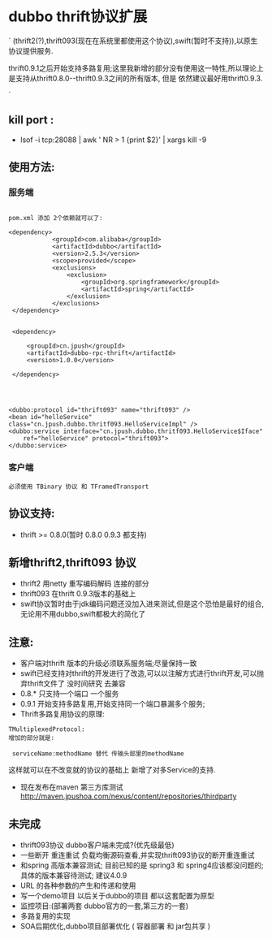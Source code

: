 # dubbo thrift协议扩展
`
(thrift2(?),thrift093(现在在系统里都使用这个协议),swift(暂时不支持)),以原生协议提供服务.

thrift0.9.1之后开始支持多路复用;这里我新增的部分没有使用这一特性,所以理论上是支持从thrift0.8.0--thrift0.9.3之间的所有版本,
但是 依然建议最好用thrift0.9.3.

`
## kill port :
* lsof -i tcp:28088 | awk ' NR > 1 {print $2}' | xargs kill -9


## 使用方法:
### 服务端
```

pom.xml 添加 2个依赖就可以了:

<dependency>
            <groupId>com.alibaba</groupId>
            <artifactId>dubbo</artifactId>
            <version>2.5.3</version>
            <scope>provided</scope>
            <exclusions>
                <exclusion>
                    <groupId>org.springframework</groupId>
                    <artifactId>spring</artifactId>
                </exclusion>
            </exclusions>
 </dependency>


 <dependency>

     <groupId>cn.jpush</groupId>
     <artifactId>dubbo-rpc-thrift</artifactId>
     <version>1.0.0</version>

 </dependency>




<dubbo:protocol id="thrift093" name="thrift093" />
<bean id="helloService" class="cn.jpush.dubbo.thritf093.HelloServiceImpl" />
<dubbo:service interface="cn.jpush.dubbo.thritf093.HelloService$Iface"
	ref="helloService" protocol="thrift093">
</dubbo:service>
```
### 客户端
`必须使用 TBinary 协议 和 TFramedTransport `



## 协议支持:
* thrift >= 0.8.0(暂时 0.8.0  0.9.3 都支持)


## 新增thrift2,thrift093 协议
* thrift2 用netty 重写编码解码 连接的部分
* thrift093 在thrift 0.9.3版本的基础上
* swift协议暂时由于jdk编码问题还没加入进来测试,但是这个恐怕是最好的组合,无论用不用dubbo,swift都极大的简化了


## 注意:

* 客户端对thrift 版本的升级必须联系服务端;尽量保持一致
* swift已经支持对thrift的开发进行了改造,可以以注解方式进行thrift开发,可以抛弃thrift文件了
没时间研究 去兼容
* 0.8.* 只支持一个端口 一个服务
* 0.9.1 开始支持多路复用,开始支持同一个端口暴漏多个服务;
* Thrift多路复用协议的原理:

```
TMultiplexedProtocol:
增加的部分就是:

 serviceName:methodName 替代 传输头部里的methodName

```
这样就可以在不改变就的协议的基础上 新增了对多Service的支持.


* 现在发布在maven 第三方库测试 http://maven.jpushoa.com/nexus/content/repositories/thirdparty

## 未完成
* thrift093协议 dubbo客户端未完成?(优先级最低)
* 一些断开 重连重试 负载均衡源码查看,并实现thrift093协议的断开重连重试
* 和spring 高版本兼容测试; 目前已知的是 spring3 和 spring4应该都没问题的;具体的版本兼容待测试; 建议4.0.9
* URL 的各种参数的产生和传递和使用
* 写一个demo项目 以后关于dubbo的项目 都以这套配置为原型
* 监控项目:(部署两套 dubbo官方的一套,第三方的一套)
* 多路复用的实现
* SOA后期优化,dubbo项目部署优化 ( 容器部署 和 jar包共享 )